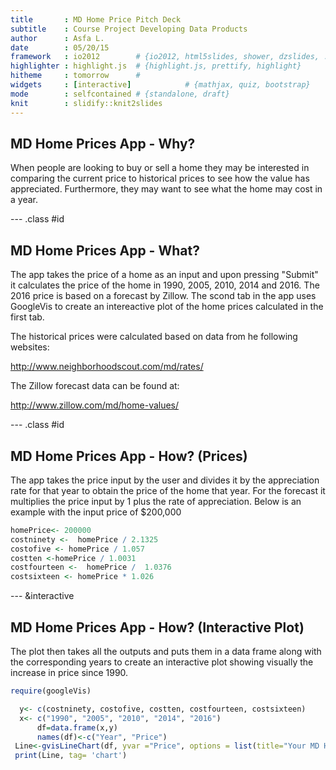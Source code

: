 ```yaml
---
title       : MD Home Price Pitch Deck 
subtitle    : Course Project Developing Data Products
author      : Asfa L.
date        : 05/20/15
framework   : io2012        # {io2012, html5slides, shower, dzslides, ...}
highlighter : highlight.js  # {highlight.js, prettify, highlight}
hitheme     : tomorrow      # 
widgets     : [interactive]            # {mathjax, quiz, bootstrap}
mode        : selfcontained # {standalone, draft}
knit        : slidify::knit2slides
---
```


## MD Home Prices App - Why?

When people are looking to buy or sell a home they may be interested in comparing the current price to historical prices to see how the value has appreciated. Furthermore, they may want to see what the home may cost in a year.

--- .class #id 

## MD Home Prices App - What?

The app takes the price of a home as an input and upon pressing "Submit" it calculates the price of the  home in 1990, 2005, 2010, 2014 and 2016.  The 2016 price is based on a forecast by Zillow. The scond tab in the app uses GoogleVis to create an intereactive plot of the home prices calculated in the first tab.

The historical prices were calculated based on data from he following websites:

http://www.neighborhoodscout.com/md/rates/

The Zillow forecast data can be found at:

http://www.zillow.com/md/home-values/


--- .class #id 

## MD Home Prices App - How? (Prices)

The app takes the price input by the user and divides it by the appreciation rate for that year to obtain the price of the home that year. For the forecast it multiplies the price input by 1 plus the rate of appreciation. Below is an example with the input price of $200,000


```r
homePrice<- 200000
costninety <-  homePrice / 2.1325
costofive <- homePrice / 1.057
costten <-homePrice / 1.0031
costfourteen <-  homePrice /  1.0376
costsixteen <- homePrice * 1.026
```



--- &interactive

## MD Home Prices App - How? (Interactive Plot)

The plot then takes all the outputs and puts them in a data frame along with the corresponding years to create an interactive plot showing visually the increase in price since 1990.


```r
require(googleVis)

  y<- c(costninety, costofive, costten, costfourteen, costsixteen)
  x<- c("1990", "2005", "2010", "2014", "2016")
      df=data.frame(x,y)
      names(df)<-c("Year", "Price")
 Line<-gvisLineChart(df, yvar ="Price", options = list(title="Your MD Home Price Plot"))
 print(Line, tag= 'chart')
```

<!-- LineChart generated in R 3.2.0 by googleVis 0.5.8 package -->
<!-- Fri May 22 10:51:11 2015 -->


<!-- jsHeader -->
<script type="text/javascript">
 
// jsData 
function gvisDataLineChartIDc2834053a17 () {
var data = new google.visualization.DataTable();
var datajson =
[
 [
 "1990",
93786.6354 
],
[
 "2005",
189214.7588 
],
[
 "2010",
199381.9161 
],
[
 "2014",
192752.5058 
],
[
 "2016",
205200 
] 
];
data.addColumn('string','Year');
data.addColumn('number','Price');
data.addRows(datajson);
return(data);
}
 
// jsDrawChart
function drawChartLineChartIDc2834053a17() {
var data = gvisDataLineChartIDc2834053a17();
var options = {};
options["allowHtml"] = true;
options["title"] = "Your MD Home Price Plot";

    var chart = new google.visualization.LineChart(
    document.getElementById('LineChartIDc2834053a17')
    );
    chart.draw(data,options);
    

}
  
 
// jsDisplayChart
(function() {
var pkgs = window.__gvisPackages = window.__gvisPackages || [];
var callbacks = window.__gvisCallbacks = window.__gvisCallbacks || [];
var chartid = "corechart";
  
// Manually see if chartid is in pkgs (not all browsers support Array.indexOf)
var i, newPackage = true;
for (i = 0; newPackage && i < pkgs.length; i++) {
if (pkgs[i] === chartid)
newPackage = false;
}
if (newPackage)
  pkgs.push(chartid);
  
// Add the drawChart function to the global list of callbacks
callbacks.push(drawChartLineChartIDc2834053a17);
})();
function displayChartLineChartIDc2834053a17() {
  var pkgs = window.__gvisPackages = window.__gvisPackages || [];
  var callbacks = window.__gvisCallbacks = window.__gvisCallbacks || [];
  window.clearTimeout(window.__gvisLoad);
  // The timeout is set to 100 because otherwise the container div we are
  // targeting might not be part of the document yet
  window.__gvisLoad = setTimeout(function() {
  var pkgCount = pkgs.length;
  google.load("visualization", "1", { packages:pkgs, callback: function() {
  if (pkgCount != pkgs.length) {
  // Race condition where another setTimeout call snuck in after us; if
  // that call added a package, we must not shift its callback
  return;
}
while (callbacks.length > 0)
callbacks.shift()();
} });
}, 100);
}
 
// jsFooter
</script>
 
<!-- jsChart -->  
<script type="text/javascript" src="https://www.google.com/jsapi?callback=displayChartLineChartIDc2834053a17"></script>
 
<!-- divChart -->
  
<div id="LineChartIDc2834053a17" 
  style="width: 500; height: automatic;">
</div>

